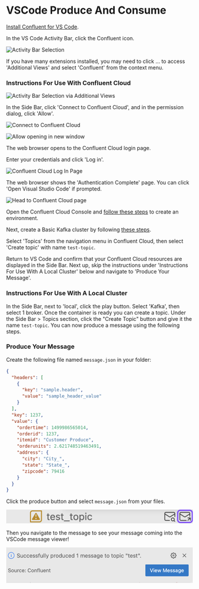 <!-- title: How to produce to and consume messages from Kafka with Confluent for VS Code -->
<!-- description: In this tutorial, learn how to produce to and consume messages from Kafka with Confluent for VS Code, with step-by-step instructions. -->

# VSCode Produce And Consume

[Install Confluent for VS Code](https://marketplace.visualstudio.com/items?itemName=confluentinc.vscode-confluent).

In the VS Code Activity Bar, click the Confluent icon.

![Activity Bar Selection](https://raw.githubusercontent.com/confluentinc/tutorials/master/vscode-produce-and-consume/img/activity-bar-selection.png)

If you have many extensions installed, you may need to click … to access 'Additional Views' and select 'Confluent' from the context menu.

### Instructions For Use With Confluent Cloud

![Activity Bar Selection via Additional Views](https://raw.githubusercontent.com/confluentinc/tutorials/master/vscode-produce-and-consume/img/via-views.png)

In the Side Bar, click 'Connect to Confluent Cloud', and in the permission dialog, click 'Allow'.

![Connect to Confluent Cloud](https://raw.githubusercontent.com/confluentinc/tutorials/master/vscode-produce-and-consume/img/connect-to-cc.png)

![Allow opening in new window](https://raw.githubusercontent.com/confluentinc/tutorials/master/vscode-ccloud-quickstart/img/new-window.png)

The web browser opens to the Confluent Cloud login page.

Enter your credentials and click 'Log in'.

![Confluent Cloud Log In Page](https://raw.githubusercontent.com/confluentinc/tutorials/master/vscode-produce-and-consume/img/login.png)

The web browser shows the 'Authentication Complete' page. You can click 'Open Visual Studio Code' if prompted.

![Head to Confluent Cloud page](https://raw.githubusercontent.com/confluentinc/tutorials/master/vscode-produce-and-consume/img/auth-complete-page.png)

Open the Confluent Cloud Console and [follow these steps](https://docs.confluent.io/cloud/current/get-started/index.html#section-1-create-a-cluster-and-add-a-topic) to create an environment.

Next, create a Basic Kafka cluster by following [these steps](https://docs.confluent.io/cloud/current/get-started/index.html#step-1-create-a-ak-cluster-in-ccloud).

Select 'Topics' from the navigation menu in Confluent Cloud, then select 'Create topic' with name `test-topic`.

Return to VS Code and confirm that your Confluent Cloud resources are displayed in the Side Bar. Next up, skip the instructions under 'Instructions For Use With A Local Cluster' below and navigate to 'Produce Your Message'. 

### Instructions For Use With A Local Cluster

In the Side Bar, next to 'local', click the play button. Select 'Kafka', then select 1 broker. Once the container is ready you can create a topic. Under the Side Bar > Topics section, click the "Create Topic" button and give it the name `test-topic`. You can now produce a message using the following steps. 

### Produce Your Message

Create the following file named `message.json` in your folder:

```json
{
  "headers": [
    {
      "key": "sample.header",
      "value": "sample_header_value"
    }
  ],
  "key": 1237,
  "value": {
    "ordertime": 1499986565014,
    "orderid": 1237,
    "itemid": "Customer Produce",
    "orderunits": 2.621748519463491,
    "address": {
      "city": "City_",
      "state": "State_",
      "zipcode": 79416
    }
  }
}
```

Click the produce button and select `message.json` from your files.

![Producing A Message](https://raw.githubusercontent.com/confluentinc/tutorials/master/vscode-produce-and-consume/img/produce-a-msg.png)

Then you navigate to the message to see your message coming into the VSCode message viewer!

![Viewing A Message](https://raw.githubusercontent.com/confluentinc/tutorials/master/vscode-produce-and-consume/img/view-new-msg.png)
